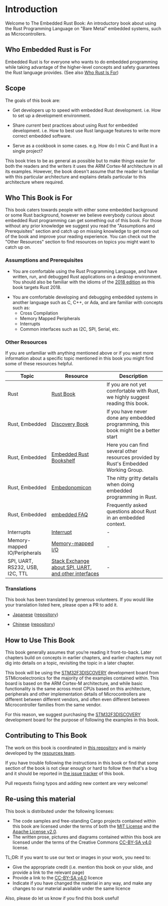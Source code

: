 # Introduction

Welcome to The Embedded Rust Book: An introductory book about using the Rust
Programming Language on "Bare Metal" embedded systems, such as Microcontrollers.

## Who Embedded Rust is For
Embedded Rust is for everyone who wants to do embedded programming while taking advantage of the higher-level concepts and safety guarantees the Rust language provides.
(See also [Who Rust Is For](https://doc.rust-lang.org/book/ch00-00-introduction.html))

## Scope

The goals of this book are:

* Get developers up to speed with embedded Rust development. i.e. How to set
  up a development environment.

* Share *current* best practices about using Rust for embedded development. i.e.
  How to best use Rust language features to write more correct embedded
  software.

* Serve as a cookbook in some cases. e.g. How do I mix C and Rust in a single
  project?

This book tries to be as general as possible but to make things easier for both
the readers and the writers it uses the ARM Cortex-M architecture in all its
examples. However, the book doesn't assume that the reader is familiar with this
particular architecture and explains details particular to this architecture
where required.

## Who This Book is For
This book caters towards people with either some embedded background or some Rust background, however we believe
everybody curious about embedded Rust programming can get something out of this book. For those without any prior knowledge
we suggest you read the "Assumptions and Prerequisites" section and catch up on missing knowledge to get more out of the book
and improve your reading experience. You can check out the "Other Resources" section to find resources on topics
you might want to catch up on.

### Assumptions and Prerequisites

* You are comfortable using the Rust Programming Language, and have written,
  run, and debugged Rust applications on a desktop environment. You should also
  be familiar with the idioms of the [2018 edition] as this book targets
  Rust 2018.

[2018 edition]: https://doc.rust-lang.org/edition-guide/

* You are comfortable developing and debugging embedded systems in another
  language such as C, C++, or Ada, and are familiar with concepts such as:
    * Cross Compilation
    * Memory Mapped Peripherals
    * Interrupts
    * Common interfaces such as I2C, SPI, Serial, etc.

### Other Resources
If you are unfamiliar with anything mentioned above or if you want more information about a specific topic mentioned in this book you might find some of these resources helpful.

| Topic        | Resource | Description |
|--------------|----------|-------------|
| Rust         | [Rust Book](https://doc.rust-lang.org/book/) | If you are not yet comfortable with Rust, we highly suggest reading this book. |
| Rust, Embedded | [Discovery Book](https://docs.rust-embedded.org/discovery/) | If you have never done any embedded programming, this book might be a better start |
| Rust, Embedded | [Embedded Rust Bookshelf](https://docs.rust-embedded.org) | Here you can find several other resources provided by Rust's Embedded Working Group. |
| Rust, Embedded | [Embedonomicon](https://docs.rust-embedded.org/embedonomicon/) | The nitty gritty details when doing embedded programming in Rust. |
| Rust, Embedded | [embedded FAQ](https://docs.rust-embedded.org/faq.html) | Frequently asked questions about Rust in an embedded context. |
| Interrupts | [Interrupt](https://en.wikipedia.org/wiki/Interrupt) | - |
| Memory-mapped IO/Peripherals | [Memory-mapped I/O](https://en.wikipedia.org/wiki/Memory-mapped_I/O) | - |
| SPI, UART, RS232, USB, I2C, TTL | [Stack Exchange about SPI, UART, and other interfaces](https://electronics.stackexchange.com/questions/37814/usart-uart-rs232-usb-spi-i2c-ttl-etc-what-are-all-of-these-and-how-do-th) | - |

### Translations

This book has been translated by generous volunteers. If you would like your
translation listed here, please open a PR to add it.

* [Japanese](https://tomoyuki-nakabayashi.github.io/book/)
  ([repository](https://github.com/tomoyuki-nakabayashi/book))

* [Chinese](https://xxchang.github.io/book/)
  ([repository](https://github.com/XxChang/book))

## How to Use This Book

This book generally assumes that you’re reading it front-to-back. Later
chapters build on concepts in earlier chapters, and earlier chapters may
not dig into details on a topic, revisiting the topic in a later chapter.

This book will be using the [STM32F3DISCOVERY] development board from
STMicroelectronics for the majority of the examples contained within. This board
is based on the ARM Cortex-M architecture, and while basic functionality is
the same across most CPUs based on this architecture, peripherals and other
implementation details of Microcontrollers are different between different
vendors, and often even different between Microcontroller families from the same
vendor.

For this reason, we suggest purchasing the [STM32F3DISCOVERY] development board
for the purpose of following the examples in this book.

[STM32F3DISCOVERY]: http://www.st.com/en/evaluation-tools/stm32f3discovery.html

## Contributing to This Book

The work on this book is coordinated in [this repository] and is mainly
developed by the [resources team].

[this repository]: https://github.com/rust-embedded/book
[resources team]: https://github.com/rust-embedded/wg#the-resources-team

If you have trouble following the instructions in this book or find that some
section of the book is not clear enough or hard to follow then that's a bug and
it should be reported in [the issue tracker] of this book.

[the issue tracker]: https://github.com/rust-embedded/book/issues/

Pull requests fixing typos and adding new content are very welcome!

## Re-using this material

This book is distributed under the following licenses:

* The code samples and free-standing Cargo projects contained within this book are licensed under the terms of both the [MIT License] and the [Apache License v2.0].
* The written prose, pictures and diagrams contained within this book are licensed under the terms of the Creative Commons [CC-BY-SA v4.0] license.

[MIT License]: https://opensource.org/licenses/MIT
[Apache License v2.0]: http://www.apache.org/licenses/LICENSE-2.0
[CC-BY-SA v4.0]: https://creativecommons.org/licenses/by-sa/4.0/legalcode

TL;DR: If you want to use our text or images in your work, you need to:

* Give the appropriate credit (i.e. mention this book on your slide, and provide a link to the relevant page)
* Provide a link to the [CC-BY-SA v4.0] licence
* Indicate if you have changed the material in any way, and make any changes to our material available under the same licence

Also, please do let us know if you find this book useful!
